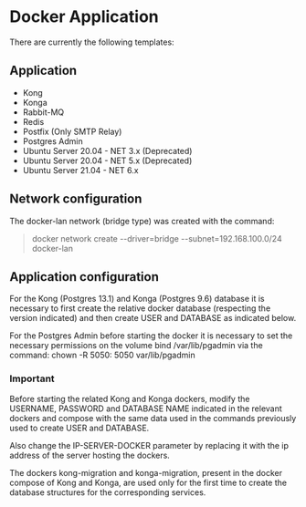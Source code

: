 # Docker Application
There are currently the following templates:

## Application
- Kong
- Konga
- Rabbit-MQ
- Redis
- Postfix (Only SMTP Relay)
- Postgres Admin
- Ubuntu Server 20.04 - NET 3.x (Deprecated)
- Ubuntu Server 20.04 - NET 5.x (Deprecated)
- Ubuntu Server 21.04 - NET 6.x 


## Network configuration
The docker-lan network (bridge type) was created with the command: 

> docker network create --driver=bridge --subnet=192.168.100.0/24 docker-lan

## Application configuration
For the Kong (Postgres 13.1) and Konga (Postgres 9.6) database it is necessary to first create the relative docker database (respecting the version indicated) and then create USER and DATABASE as indicated below.

For the Postgres Admin before starting the docker it is necessary to set the necessary permissions on the volume bind /var/lib/pgadmin via the command: chown -R 5050: 5050 var/lib/pgadmin

### Important
Before starting the related Kong and Konga dockers, modify the USERNAME, PASSWORD and DATABASE NAME indicated in the relevant dockers and compose with the same data used in the commands previously used to create USER and DATABASE. 

Also change the IP-SERVER-DOCKER parameter by replacing it with the ip address of the server hosting the dockers. 

The dockers kong-migration and konga-migration, present in the docker compose of Kong and Konga, are used only for the first time to create the database structures for the corresponding services.